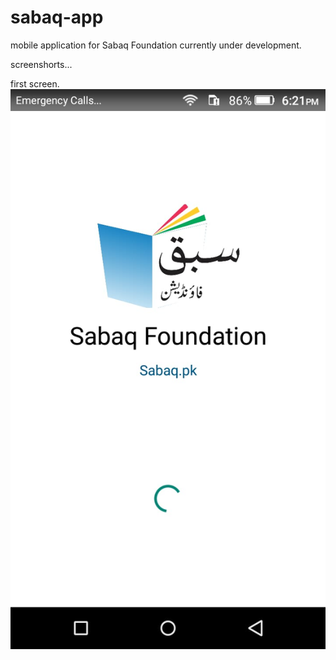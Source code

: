 # sabaq-app
mobile application for Sabaq Foundation
currently under development.

screenshorts...

first screen.
![](/images/1.jpeg?raw=true)
